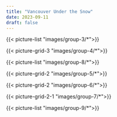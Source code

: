 ```yaml
---
title: "Vancouver Under the Snow"
date: 2023-09-11
draft: false
---
```


{{< picture-list "images/group-3/*">}}

{{< picture-grid-3 "images/group-4/*">}}

{{< picture-list "images/group-8/*">}}

{{< picture-grid-2 "images/group-5/*">}}

{{< picture-grid-2 "images/group-6/*">}}

{{< picture-grid-2-1 "images/group-7/*">}}

{{< picture-list "images/group-9/*">}}